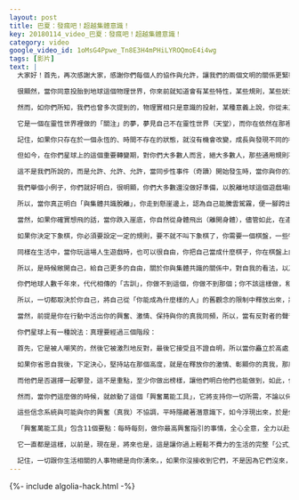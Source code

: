 ```yaml
---
layout: post
title: 巴夏：發瘋吧！超越集體意識！
key: 20180114_video_巴夏：發瘋吧！超越集體意識！
category: video
google_video_id: 1oMsG4Ppwe_Tn8E3H4mPHiLYROQmoE4i4wg
tags: [影片]
text: |
  大家好！首先，再次感謝大家，感謝你們每個人的協作與允許，讓我們的兩個文明的關係更緊密，我們這次傳訊的題目為：發瘋吧！——與集體共識脫離。這是什麼意思？

  很顯然，當你同意投胎到地球這個物理世界，你來前就知道會有某些特性，某些規則，某些狀況，某些概念和想法，這些將與你未來的地球生活密切相關，而你也同意遵守這些通用規則，尤其是那些最基本的規則，就是你們切身體驗到的「物理實相」。

  然而，如你們所知，我們也曾多次提到的，物理實相只是意識的投射，某種意義上說，你從未真正離開靈性世界（天堂），那是你的本來狀態，你仍靈性世界（天堂），就是你的「大我」所在的地方，你卻是在做夢，夢見你不在那裡，這就是物理實相的本質。

  它是一個在靈性世界裡做的「關注」的夢，夢見自己不在靈性世界（天堂），而你在依然在那裡（天堂），你從未離開，然而當你體驗著物理實相的這一夢境時，你關注你自己，限制你自己，你忘記了自己，這樣你就可以從全新的視角，來體驗「重新回憶起你自己」。

  記住，如果你只存在於一個永恆的、時間不存在的狀態，就沒有機會改變，成長與發現不同的視角，所以你創造了物理實相，從而能從一個新的角度來發現自己，從而可以改變，可以成長，可以有一個關於自我作為一個「存在體」的不同的想法。當你進入這個集體共識（共同投射的物理世界），你們同意某些事情對大多數人將是共通的。

  但如今，在你們星球上的這個重要轉變期，對你們大多數人而言，絕大多數人，那些通用規則不再是那麼一成不變，你可以開始突破這些規則，你可以開始體驗到集體共識，在某種程度上軟化了一些，你越來越覺醒、回憶、明白到：物理實相只是一場夢，最重要的是，你明白你可以創造你真正想要的人生，當我們談論從集體共識脫離，要先明白，我們不是在談論做違法亂紀的事，也不是去做些事情以防止某人做某事。

  這不是我們所說的，而是允許、允許、允許，當同步性事件（奇蹟）開始發生時，當你與你的真我振頻協調時，當你遵循內在興奮的指引，活在你的激情喜悅中，只是不斷地允許這種情況下，自然而然發生的事件，它們在展示給你，告訴你，引導你，走哪條路、做哪個選擇最，是適合你和他人的，從而讓你們的真我越多地彰顯出來，讓你們在地球這個重要轉變期間，成為你們想成為的那個人。

  我們舉個小例子，你們就好明白，很明顯，你們大多數還沒做好準備，以脫離地球這個遊戲場的最基本，最基本的集體共識的規則與條件，比如說，99.9999999999999999999%的人，不大可能忽視：地心引力（重力）是存在這想法。

  所以，當你真正明白「與集體共識脫離」，你走到懸崖邊上，認為自己能騰雲駕霧，便一腳跨出去，這可不是明智之舉。因為你們大部分人都還不能「飛」。

  當然，如果你確實想飛的話，當你跌入崖底，你自然從身體飛出（離開身體），儘管如此，在遵循集體共識的特性時，即在地球上體驗物理實相，目前對於你如何體驗，你能對規則與條例做哪些改變，你如何玩你的人生大戲，有了更多的靈活性，好讓你玩得更完整，更盡興，更有樂趣，更加的自由，這種情況，用象棋做比喻，來解釋就好懂了。

  如果你決定下象棋，你必須要設定一定的規則，要不就不叫下象棋了，你需要一個棋盤，一些特定走法的棋子，且按照相關規則布好棋局，然而，棋子的選用可以很自由，你下棋的策略也可以很自由，甚至棋子的選材也可以有很大的自由度，你可以用你用傳統棋子，只要你棋友同意，你甚至可以用硬幣、果凍來當棋子，這些都無關緊要，只要你們知道你們這些物件所代表的角色，以及其走法，你幾乎可以用任何你想要的東西來代替。

  同樣在生活中，當你玩這場人生遊戲時，也可以很自由，你把自己當成什麼棋子，你在棋盤上的走法，過程中所使用的策略，你如何與外界互動，如何面對結果，在你「下棋」過程中，這一切，都是你說了算，但卻有無數種玩法，可選用無數種棋子，你可以當無數種棋手，可以玩無數種象棋遊戲。

  所以，是時候敞開自己，給自己更多的自由，關於你與集體共識的關係中，對自我的看法，以及你與集體共識的關係中自我的定位，都給自己更多的自由，如此你將最大程度地從集體共識中脫離出來，讓自己擁有一個振奮人心的精彩人生。因為在現階段，這是允許的，集體共識中，任何你曾被教導的規則和條例，都無法阻止你擁有一個狂喜的人生。

  你們地球人數千年來，代代相傳的「古訓」，你做不到這個，你做不到那個；你不該這樣做，和你不該那樣做，某些建議確實有益，遵循這些建議，有助於你們保住性命。然而很多建議只是傳統的社會觀念，只是陳舊、過時的對世界的理解，以及難再適用的老古董的教條，隨著你不斷擴展你的意識，不斷明白自己是一個創造者，這些舊觀念，不再與你現在生活相關。

  所以，一切都取決於你自己，將自己從「你能成為什麼樣的人」的舊觀念的限制中釋放出來，將自己從「你該或不該做什麼人」老觀念的枷鎖中脫離出來，因為如果你火熱的內心深處，有著自我瞭解的強烈渴望，有著表達內心狂喜強烈激情，那麼你內心的「小宇宙」被點燃是有原因的，被點燃的小宇宙的火焰，就是造物主本身，高舉這個火把，你一路上，都將被準確無疑地指引著，你將閃耀你自己的光芒，清晰地照耀著你前進的道路。

  當然，前提是你在行動中活出你的興奮、激情、保持與你的真我同頻，所以，當有反對者的聲音響起時，謹記！謹記我們，以及其他智者曾多次提醒的：地球上曾有過的所有偉大的革新，開始時幾何都只是某人的一個想法（遠見），慢慢地，老百姓（集體共識）才跟風上來。

  你們星球上有一種說法：真理要經過三個階段：

  首先，它是被人嘲笑的，然後它被激烈地反對，最後它接受且不證自明，所以當你矗立於高處，活在你的真理中，暴風雨即使到來，它們也將過去。暴風雨都將過去！而你將站在那裡，像一盞路燈，照亮別人，通過你的行動，通過你的示範，通過你這個活生生的例子，讓他們明白：鶴立雞群（站得高），確實讓自己從中受益！當有人告訴你，你鶴立雞群、高高在上，這是狂妄，這是自高自大，不要相信他們，堅定自己的立場，不被小我所蠱惑，一直以來都是明智之舉。

  如果你省思自我後，下定決心，堅持站在那個高度，就是在釋放你的激情、彰顯你的真我，那麼保持在那個高度，讓其他人爬上了與你同行，而非降低自己，混到他們當中去，如果你降低自己，那你的行為將強化負面集體共識：沒有人能登上人生的高峰！向他們展示，這是可能的。

  而他們是否選擇一起攀登，這不是重點，至少你做出榜樣，讓他們明白他們也能做到，如此，你提升了整個集體意識，加深了他們的自我瞭解，而這就是你需要做的全部，我們提醒您，我們討論的脫離集體共識，這其實跟我們經常說的一個理念息息相關：在你最高的興奮上，盡你最大能力地去行動，不執著、不期待於某種特定的結果，不執著、不期待，這一點你們地球人經常忘記。

  然而，當你們這麼做的時候，就啟動了這個「興奮萬能工具」，它將支持你一切所需，不論以何種方式到來，它將成為你生命的驅動引擎，它將成為你生命的行動準則，讓你明白你該做什麼、什麼時候做，它將引領你走上阻力最小的道路，讓你的生活輕鬆不費力，它讓你的生活豐富多彩，充滿喜悅、激情、興奮，同時，它也像鏡子般映射出你緊抓不放的負面信念。

  這些信念系統與可能與你的興奮（真我）不協調，平時隱藏著潛意識下，如今浮現出來，於是你可以處理它、釋放它，並將它的能量融合到你的「大興奮」中，一旦你如此使用你的「興奮萬能工具」，你行動於你的最高興奮，而後發生的任何情況、事件，你唯一需要做的，就是確信：「這事情，你說了算！」，不論什麼情況，你積極地對待事件，那你就能從中收穫積極有益的效果，不論事件發生原因為何，不論他人對同樣事件態度、意見為何。如果你認為這是好事，那你就能從中收穫好處，即使他人面對同樣情況，消極的認為是壞事，以及收穫壞結果，因為，就像我們多次提到一樣，任何事情都有雙重功效（兩種職能）。

  「興奮萬能工具」包含11個要點：每時每刻，做你最高興奮指引的事情，全心全意，全力以赴（直到此事激情盡頭），不執著於某種特定結果，不期待事情該怎麼發展，這就是我們提到的六個要點。最後兩點是，你如何面對你行動後的結果，積極還是消極，這是整個公式。

  它一直都是這樣，以前是，現在是，將來也是，這是讓你過上輕鬆不費力的生活的完整「公式」，按照這個公式去行動，其效果也是立竿見影的，祂將自然而然地讓你從集體共識中脫離，因為造物主，通過你的頻率，總是能準確地知道你是誰、你是什麼，總是給予你對你最好的，總是讓跟你相關的事物流向你。

  記住，一切跟你生活相關的人事物總是向你湧來。，如果你沒接收到它們，不是因為它們沒來，而是你拒絕了它們，被那些跟你真我不匹配的負面信念系統、負面的自我認定拒之門外，所以，要顯化跟你真我振頻相匹配的事物，不是努力去讓它們發生，而是允許它們發生，通過放手不相關的事物，敞開接收一切相關的。
---
```


{%- include algolia-hack.html -%}
